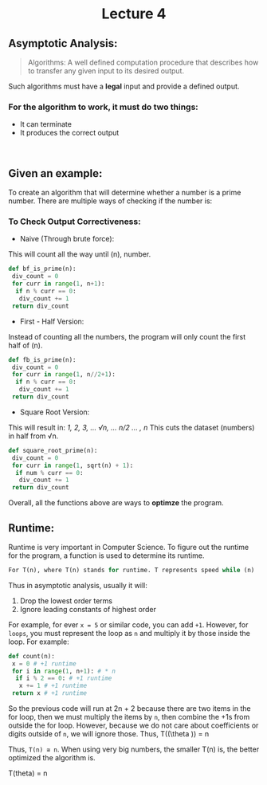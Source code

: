 <div align = "center">

# Lecture 4

</div>

## Asymptotic Analysis:

> Algorithms: A well defined computation procedure that describes how to transfer any given input to its desired output.

Such algorithms must have a **legal** input and provide a defined output. 
</br>

 ### For the algorithm to work, it must do two things:
- It can terminate
- It produces the correct output
</br>

## Given an example:
To create an algorithm that will determine whether a number is a prime number. There are multiple ways of checking if the number is: 

### To Check Output Correctiveness:
- Naive (Through brute force):

This will count all the way until (n), number.
  
``` python
def bf_is_prime(n):
 div_count = 0
 for curr in range(1, n+1):
  if n % curr == 0:
   div_count += 1
 return div_count
```

- First - Half Version:

Instead of counting all the numbers, the program will only count the first half of (n).

```python
def fb_is_prime(n):
 div_count = 0
 for curr in range(1, n//2+1):
  if n % curr == 0:
   div_count += 1
 return div_count
```

- Square Root Version:

This will result in: *1, 2, 3, ... √n, ... n/2 ... , n* This cuts the dataset (numbers) in half from √n. 

```python
def square_root_prime(n):
 div_count = 0
 for curr in range(1, sqrt(n) + 1):
  if num % curr == 0:
   div_count += 1
 return div_count
```

Overall, all the functions above are ways to **optimze** the program. 

## Runtime:
Runtime is very important in Computer Science. To figure out the runtime for the program, a function is used to determine its runtime. 

```python
For T(n), where T(n) stands for runtime. T represents speed while (n) 
```
Thus in asymptotic analysis, usually it will:
1. Drop the lowest order terms
2. Ignore leading constants of highest order

For example, for ever `x = 5` or similar code, you can add `+1`. However, for `loops`, you must represent the loop as `n` and multiply it by those inside the loop. For example:

```python
def count(n):
 x = 0 # +1 runtime
 for i in range(1, n+1): # * n 
  if i % 2 == 0: # +1 runtime
   x += 1 # +1 runtime
 return x # +1 runtime
```
So the previous code will run at 2n + 2 because there are two items in the for loop, then we must multiply the items by `n`, then combine the +1s from outside the for loop. However, because we do not care about coefficients or digits outside of `n`, we will ignore those. Thus, T(\(\theta \)) = n



Thus, `T(n) ≅ n`. When using very big numbers, the smaller T(n) is, the better optimized the algorithm is.





T(theta) = n
